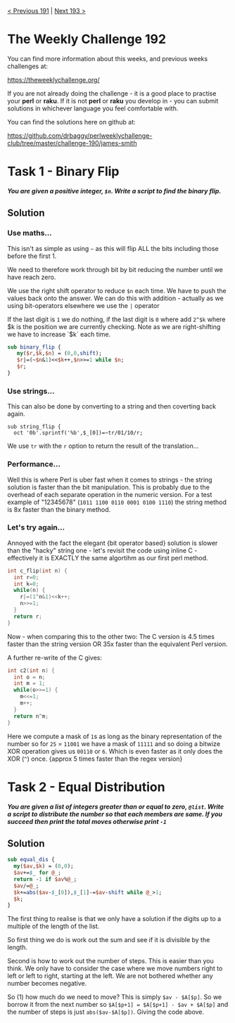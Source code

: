 [< Previous 191](https://github.com/drbaggy/perlweeklychallenge-club/tree/master/challenge-191/james-smith) |
[Next 193 >](https://github.com/drbaggy/perlweeklychallenge-club/tree/master/challenge-193/james-smith)

# The Weekly Challenge 192

You can find more information about this weeks, and previous weeks challenges at:

  https://theweeklychallenge.org/

If you are not already doing the challenge - it is a good place to practise your
**perl** or **raku**. If it is not **perl** or **raku** you develop in - you can
submit solutions in whichever language you feel comfortable with.

You can find the solutions here on github at:

https://github.com/drbaggy/perlweeklychallenge-club/tree/master/challenge-190/james-smith

# Task 1 - Binary Flip

***You are given a positive integer, `$n`. Write a script to find the binary flip.***

## Solution

### Use maths...

This isn't as simple as using `~` as this will flip ALL the bits including those before the first 1.

We need to therefore work through bit by bit reducing the number until we have reach zero.

We use the right shift operator to reduce `$n` each time. We have to push the values back onto the
answer. We can do this with addition - actually as we using bit-operators elsewhere we use the `|` operator

If the last digit is `1` we do nothing, if the last digit is `0` where add `2^$k` where $k is the
position we are currently checking. Note as we are right-shifting we have to increase `$k` each time.

```perl
sub binary_flip {
   my($r,$k,$n) = (0,0,shift);
   $r|=(~$n&1)<<$k++,$n>>=1 while $n;
   $r;
}
```

### Use strings...

This can also be done by converting to a string and then coverting back again.

```
sub string_flip {
  oct '0b'.sprintf('%b',$_[0])=~tr/01/10/r;
```

We use `tr` with the `r` option to return the result of the translation...

### Performance...

Well this is where Perl is uber fast when it comes to strings - the string solution is faster than the bit manipulation. This is probably due to the overhead of each separate operation in the numeric version. For a test example of "12345678" (`1011 1100 0110 0001 0100 1110`) the string method is 8x faster than the binary method.

### Let's try again...

Annoyed with the fact the elegant {bit operator based} solution is slower than the "hacky" string one - let's revisit the code using inline C - effectively it is EXACTLY the same algortihm as our first perl method.

```C
int c_flip(int n) {
  int r=0;
  int k=0;
  while(n) {
    r|=(1^n&1)<<k++;
    n>>=1;
  }
  return r;
}
```

Now - when comparing this to the other two: The C version is 4.5 times faster than the string version OR 35x faster than the equivalent Perl version.

A further re-write of the C gives:

```C
int c2(int n) {
  int o = n;
  int m = 1;
  while(o>>=1) {
    m<<=1;
    m++;
  }
  return n^m;
}
```

Here we compute a mask of `1`s as long as the binary representation of the number so for `25` = `11001` we have a mask of `11111` and so doing a bitwize XOR operation gives us `00110` or `6`. Which is even faster as it only does the XOR (`^`) once. {approx 5 times faster than the regex version}

# Task 2 - Equal Distribution

***You are given a list of integers greater than or equal to zero, `@list`. Write a script to distribute the number so that each members are same. If you succeed then print the total moves otherwise print `-1`***

## Solution

```perl
sub equal_dis {
  my($av,$k) = (0,0);
  $av+=$_ for @_;
  return -1 if $av%@_;
  $av/=@_;
  $k+=abs($av-$_[0]),$_[1]-=$av-shift while @_>1;
  $k;
}
```

The first thing to realise is that we only have a solution if the digits up to a multiple of the length of the list.

So first thing we do is work out the sum and see if it is divisible by the length.

Second is how to work out the number of steps. This is easier than you think. We only have to consider the case where we move numbers right to left or left to right, starting at the left. We are not bothered whether any number becomes negative.

So (1) how much do we need to move? This is simply `$av - $A[$p]`. So we borrow it from the next number so `$A[$p+1] = $A[$p+1] - $av + $A[$p]` and the number of steps is just `abs($av-$A[$p])`. Giving the code above.
